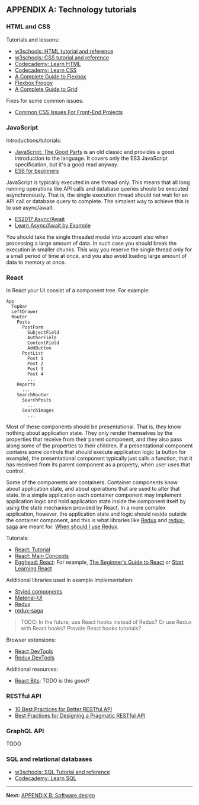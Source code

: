 ## APPENDIX A: Technology tutorials

### HTML and CSS

Tutorials and lessons:

* [w3schools: HTML tutorial and reference](https://www.w3schools.com/html/)
* [w3schools: CSS tutorial and reference](https://www.w3schools.com/css/)
* [Codecademy: Learn HTML](https://www.codecademy.com/learn/learn-html)
* [Codecademy: Learn CSS](https://www.codecademy.com/learn/learn-css)
* [A Complete Guide to Flexbox](https://css-tricks.com/snippets/css/a-guide-to-flexbox/)
* [Flexbox Froggy](http://flexboxfroggy.com/)
* [A Complete Guide to Grid](https://css-tricks.com/snippets/css/complete-guide-grid/)

Fixes for some common issues:

* [Common CSS Issues For Front-End Projects](https://www.smashingmagazine.com/2018/12/common-css-issues-front-end-projects/)

### JavaScript

Introductions/tutorials:

* [JavaScript: The Good Parts](http://shop.oreilly.com/product/9780596517748.do) is an old classic and provides a good introduction to the language. It covers only the ES3 JavaScript specification, but it's a good read anyway.
* [ES6 for beginners](https://codeburst.io/es6-tutorial-for-beginners-5f3c4e7960be)

JavaScript is typically executed in one thread only. This means that all long running operations like API calls and database queries should be executed asynchronously. That is, the single execution thread should not wait for an API call or database query to complete. The simplest way to achieve this is to use async/await:

* [ES2017 Async/Await](http://rossboucher.com/await/#/)
* [Learn Async/Await by Example](https://codeburst.io/javascript-es-2017-learn-async-await-by-example-48acc58bad65)

You should take the single threaded model into account also when processing a large amount of data. In such case you should break the execution in smaller chunks. This way you reserve the single thread only for a small period of time at once, and you also avoid loading large amount of data to memory at once.

### React

In React your UI consist of a component tree. For example:

```
App
  TopBar
  LeftDrawer
  Router
    Posts
      PostForm
        SubjectField
        AuthorField
        ContentField
        AddButton
      PostList
        Post 1
        Post 2
        Post 3
        Post 4
        ...
    Reports
      ...
    SearchRouter
      SearchPosts
        ...
      SearchImages
        ...
```

Most of these components should be presentational. That is, they know nothing about application state. They only render themselves by the properties that receive from their parent component, and they also pass along some of the properties to their children. If a presentational component contains some controls that should execute application logic (a button for example), the presentational component typically just calls a function, that it has received from its parent component as a property, when user uses that control.

Some of the components are containers. Container components know about application state, and about operations that are used to alter that state. In a simple application each container component may implement application logic and hold application state inside the component itself by using the state mechanism provided by React. In a more complex application, however, the application state and logic should reside outside the container component, and this is what libraries like [Redux](https://redux.js.org/) and [redux-saga](https://redux-saga.js.org/) are meant for: [When should I use Redux](https://redux.js.org/faq/general#when-should-i-use-redux).

Tutorials:

* [React: Tutorial](https://reactjs.org/tutorial/tutorial.html)
* [React: Main Concepts](https://reactjs.org/docs/hello-world.html)
* [Egghead: React](https://egghead.io/browse/frameworks/react): For example, [The Beginner's Guide to React](https://egghead.io/courses/the-beginner-s-guide-to-react) or [Start Learning React](https://egghead.io/courses/start-learning-react)

Additional libraries used in example implementation:

* [Styled components](https://www.styled-components.com/)
* [Material-UI](https://material-ui.com/)
* [Redux](https://redux.js.org/)
* [redux-saga](https://redux-saga.js.org/)

> TODO: In the future, use React hooks instead of Redux? Or use Redux with React hooks? Provide React hooks tutorials?

Browser extensions:

* [React DevTools](https://github.com/facebook/react-devtools)
* [Redux DevTools](https://github.com/reduxjs/redux-devtools)

Additional resources:

* [React Bits](https://vasanthk.gitbooks.io/react-bits/): TODO is this good?

### RESTful API

* [10 Best Practices for Better RESTful API](https://blog.mwaysolutions.com/2014/06/05/10-best-practices-for-better-restful-api/)
* [Best Practices for Designing a Pragmatic RESTful API](https://www.vinaysahni.com/best-practices-for-a-pragmatic-restful-api)

### GraphQL API

TODO

### SQL and relational databases

* [w3schools: SQL Tutorial and reference](https://www.w3schools.com/sql/)
* [Codecademy: Learn SQL](https://www.codecademy.com/learn/learn-sql)

---

**Next:** [APPENDIX B: Software design](b-software-design.md)
